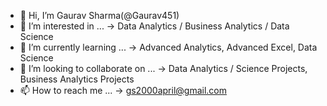 - 👋 Hi, I’m Gaurav Sharma(@Gaurav451)
- 👀 I’m interested in ... -> Data Analytics / Business Analytics / Data Science
- 🌱 I’m currently learning ... -> Advanced Analytics, Advanced Excel, Data Science
- 💞️ I’m looking to collaborate on ... -> Data Analytics / Science Projects, Business Analytics Projects
- 📫 How to reach me ... -> gs2000april@gmail.com

<!---
Gaurav451/Gaurav451 is a ✨ special ✨ repository because its `README.md` (this file) appears on your GitHub profile.
You can click the Preview link to take a look at your changes.
--->
